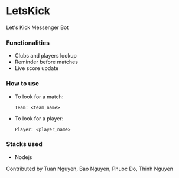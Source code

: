 # LetsKick

Let's Kick Messenger Bot

### Functionalities
  - Clubs and players lookup
  - Reminder before matches
  - Live score update

### How to use
  - To look for a match: 
	```
	Team: <team_name>
	```
  - To look for a player:
  	```
 	Player: <player_name>
 	```
  
### Stacks used
  - Nodejs
  

Contributed by Tuan Nguyen, Bao Nguyen, Phuoc Do, Thinh Nguyen

